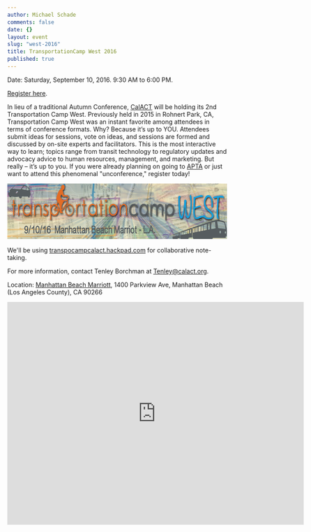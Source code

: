 ```yaml
---
author: Michael Schade
comments: false
date: {}
layout: event
slug: "west-2016"
title: TransportationCamp West 2016
published: true
---
```

Date: Saturday, September 10, 2016. 9:30 AM to 6:00 PM.  

[Register here](https://www.eventbrite.com/e/transportation-camp-west-hosted-by-calact-tickets-27058435509).

In lieu of a traditional Autumn Conference, [CalACT](https://www.calact.org/) will be holding its 2nd Transportation Camp West. Previously held in 2015 in Rohnert Park, CA, Transportation Camp West was an instant favorite among attendees in terms of conference formats. Why? Because it’s up to YOU. Attendees submit ideas for sessions, vote on ideas, and sessions are formed and discussed by on-site experts and facilitators.
This is the most interactive way to learn; topics range from transit technology to regulatory updates and advocacy advice to human resources, management, and marketing. But really – it’s up to you. If you were already planning on going to [APTA](http://www.apta.com/mc/annual/) or just want to attend this phenomenal "unconference," register today!

<img width="680" height="127" src="banner.png">

We'll be using [transpocampcalact.hackpad.com](https://transpocampcalact.hackpad.com/) for collaborative note-taking.

For more information, contact Tenley Borchman at [Tenley@calact.org](Tenley@calact.org).

Location: [Manhattan Beach Marriott](http://www.marriott.com/hotels/travel/laxmn-manhattan-beach-marriott/), 1400 Parkview Ave, Manhattan Beach (Los Angeles County), CA 90266
<iframe src="https://www.google.com/maps/embed?pb=!1m18!1m12!1m3!1d3311.6011464968446!2d-118.39026858478893!3d33.89992468064766!2m3!1f0!2f0!3f0!3m2!1i1024!2i768!4f13.1!3m3!1m2!1s0x80c2b4066cccc189%3A0xf11940b58766ca55!2s1400+Parkview+Ave%2C+Manhattan+Beach%2C+CA+90266!5e0!3m2!1sen!2sus!4v1470888300158" width="680" height="510" frameborder="0" style="border:0" allowfullscreen></iframe>
